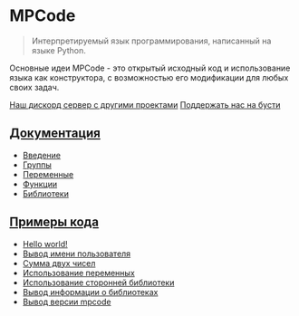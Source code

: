 # MPCode
> Интерпретируемый язык программирования, написанный на языке Python.

Основные идеи MPCode - это открытый исходный код и использование языка как конструктора, с возможностью его модификации для любых своих задач.

[Наш дискорд сервер с другими проектами](https://discord.gg/eKCgfGJWzG)
[Поддержать нас на бусти](https://boosty.to/weksoftware)

## [Документация](start_ru.md)
- [Введение](start_ru.md#введение)
- [Группы](start_ru.md#группы)
- [Переменные](start_ru.md#переменные)
- [Функции](start_ru.md#функции)
- [Библиотеки](start_ru.md#библиотеки)

## [Примеры кода](examples/mpcode/)
- [Hello world!](examples/mpcode/hello_world.txt)
- [Вывод имени пользователя](examples/mpcode/print_name.txt)
- [Сумма двух чисел](examples/mpcode/sum.txt)
- [Использование переменных](examples/mpcode/vars_test.txt)
- [Использование сторонней библиотеки](examples/mpcode/use_lib.txt)
- [Вывод информации о библиотеках](examples/mpcode/info_about_libs.txt)
- [Вывод версии mpcode](examples/mpcode/check_version_mpcode.txt)
